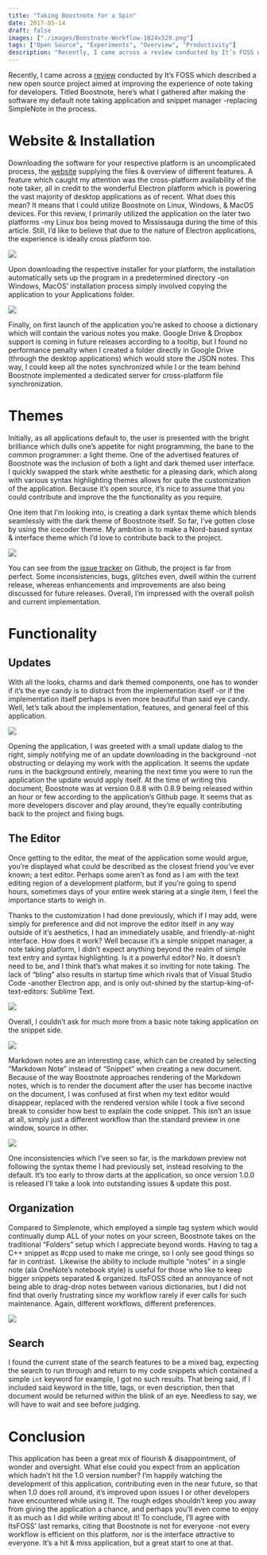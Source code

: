 ```yaml
---
title: "Taking Boostnote for a Spin"
date: 2017-05-14
draft: false
images: ["./images/Boostnote-Workflow-1024x529.png"]
tags: ["Open Source", "Experiments", "Overview", "Productivity"]
description: "Recently, I came across a review conducted by It’s FOSS which described a new open source project aimed at improving the experience of note taking for developers. Titled Boostnote, here’s what I gathered after making the software my default note taking application and snippet manager -replacing SimpleNote in the process."
---
```


Recently, I came across a [review](https://itsfoss.com/boostnote-linux-review/) conducted by It’s FOSS which described a new open source project aimed at improving the experience of note taking for developers. Titled Boostnote, here’s what I gathered after making the software my default note taking application and snippet manager -replacing SimpleNote in the process.

# Website & Installation

Downloading the software for your respective platform is an uncomplicated process, the [website](https://boostnote.io/) supplying the files & overview of different features. A feature which caught my attention was the cross-platform availability of the note taker, all in credit to the wonderful Electron platform which is powering the vast majority of desktop applications as of recent. What does this mean? It means that I could utilize Boostnote on Linux, Windows, & MacOS devices. For this review, I primarily utilized the application on the later two platforms -my Linux box being moved to Mississauga during the time of this article. Still, I’d like to believe that due to the nature of Electron applications, the experience is ideally cross platform too.

[![](./images/Boostnote-Install-1024x756.png)](http://raygervais.ca/wp-content/uploads/2017/05/Boostnote-Install.png)

Upon downloading the respective installer for your platform, the installation automatically sets up the program in a predetermined directory -on Windows, MacOS’ installation process simply involved copying the application to your Applications folder.

[![](./images/Boostnote-Dictionary-1024x703.png)](http://raygervais.ca/wp-content/uploads/2017/05/Boostnote-Dictionary.png)

Finally, on first launch of the application you’re asked to choose a dictionary which will contain the various notes you make. Google Drive & Dropbox support is coming in future releases according to a tooltip, but I found no performance penalty when I created a folder directly in Google Drive (through the desktop applications) which would store the JSON notes. This way, I could keep all the notes synchronized while I or the team behind Boostnote implemented a dedicated server for cross-platform file synchronization.

# Themes

Initially, as all applications default to, the user is presented with the bright brilliance which dulls one’s appetite for night programming, the bane to the common programmer: a light theme. One of the advertised features of Boostnote was the inclusion of both a light and dark themed user interface. I quickly swapped the stark white aesthetic for a pleasing dark, which along with various syntax highlighting themes allows for quite the customization of the application. Because it’s open source, it’s nice to assume that you could contribute and improve the the functionality as you require.

One item that I’m looking into, is creating a dark syntax theme which blends seamlessly with the dark theme of Boostnote itself. So far, I’ve gotten close by using the icecoder theme. My ambition is to make a Nord-based syntax & interface theme which I’d love to contribute back to the project.

[![](./images/Boostnote-Workflow-1024x529.png)](http://raygervais.ca/wp-content/uploads/2017/05/Boostnote-Workflow.png)

You can see from the [issue tracker](https://github.com/BoostIO/Boostnote/issues) on Github, the project is far from perfect. Some inconsistencies, bugs, glitches even, dwell within the current release, whereas enhancements and improvements are also being discussed for future releases. Overall, I’m impressed with the overall polish and current implementation.

# Functionality

## Updates

With all the looks, charms and dark themed components, one has to wonder if it’s the eye candy is to distract from the implementation itself -or if the implementation itself perhaps is even more beautiful than said eye candy. Well, let’s talk about the implementation, features, and general feel of this application.

[![](./images/Boostnote-Info-0.8-1024x721.png)](http://raygervais.ca/wp-content/uploads/2017/05/Boostnote-Info-0.8.png)

Opening the application, I was greeted with a small update dialog to the right, simply notifying me of an update downloading in the background -not obstructing or delaying my work with the application. It seems the update runs in the background entirely, meaning the next time you were to run the application the update would apply itself. At the time of writing this document, Boostnote was at version 0.8.8 with 0.8.9 being released within an hour or few according to the application’s Github page. It seems that as more developers discover and play around, they’re equally contributing back to the project and fixing bugs.

## The Editor

Once getting to the editor, the meat of the application some would argue, you’re displayed what could be described as the closest friend you’ve ever known; a text editor. Perhaps some aren’t as fond as I am with the text editing region of a development platform, but if you’re going to spend hours, sometimes days of your entire week staring at a single item, I feel the importance starts to weigh in.

Thanks to the customization I had done previously, which if I may add, were simply for preference and did not improve the editor itself in any way outside of it’s aesthetics, I had an immediately usable, and friendly-at-night interface. How does it work? Well because it’s a simple snippet manager, a note taking platform, I didn’t expect anything beyond the realm of simple text entry and syntax highlighting. Is it a powerful editor? No. It doesn’t need to be, and I think that’s what makes it so inviting for note taking. The lack of “bling” also results in startup time which rivals that of Visual Studio Code -another Electron app, and is only out-shined by the startup-king-of-text-editors: Sublime Text.

[![](./images/Boostnote-Editor-1024x767.png)](http://raygervais.ca/wp-content/uploads/2017/05/Boostnote-Editor.png)

Overall, I couldn’t ask for much more from a basic note taking application on the snippet side.

[![](./images/Boostnote-Note-Select-1024x530.png)](http://raygervais.ca/wp-content/uploads/2017/05/Boostnote-Note-Select.png)

Markdown notes are an interesting case, which can be created by selecting “Markdown Note” instead of “Snippet” when creating a new document. Because of the way Boostnote approaches rendering of the Markdown notes, which is to render the document after the user has become inactive on the document, I was confused at first when my text editor would disappear, replaced with the rendered version while I took a five second break to consider how best to explain the code snippet. This isn’t an issue at all, simply just a different workflow than the standard preview in one window, source in other.

[![](./images/Boostnote-Markdown-1024x529.png)](http://raygervais.ca/wp-content/uploads/2017/05/Boostnote-Markdown.png)

One inconsistencies which I’ve seen so far, is the markdown preview not following the syntax theme I had previously set, instead resolving to the default. It’s too early to throw darts at the application, so once version 1.0.0 is released I’ll take a look into outstanding issues & update this post.

## Organization

Compared to Simplenote, which employed a simple tag system which would continually dump ALL of your notes on your screen, Boostnote takes on the traditional “Folders” setup which I appreciate beyond words. Having to tag a C++ snippet as #cpp used to make me cringe, so I only see good things so far in contrast.  Likewise the ability to include multiple “notes” in a single note (ala OneNote’s notebook style) is useful for those who like to keep bigger snippets separated & organized. ItsFOSS cited an annoyance of not being able to drag-drop notes between various dictionaries, but I did not find that overly frustrating since my workflow rarely if ever calls for such maintenance. Again, different workflows, different preferences.

[![](./images/Boostnote-Organization.png)](http://raygervais.ca/wp-content/uploads/2017/05/Boostnote-Organization.png)

## Search

I found the current state of the search features to be a mixed bag, expecting the search to run through and return to my code snippets which contained a simple `int` keyword for example, I got no such results. That being said, if I included said keyword in the title, tags, or even description, then that document would be returned within the blink of an eye. Needless to say, we will have to wait and see before judging.

# Conclusion

This application has been a great mix of flourish & disappointment, of wonder and oversight. What else could you expect from an application which hadn’t hit the 1.0 version number? I’m happily watching the development of this application, contributing even in the near future, so that when 1.0 does roll around, it’s improved upon issues I or other developers have encountered while using it. The rough edges shouldn’t keep you away from giving the application a chance, and perhaps you’ll even come to enjoy it as much as I did while writing about it! To conclude, I’ll agree with ItsFOSS’ last remarks, citing that Boostnote is not for everyone -not every workflow is efficient on this platform, nor is the interface attractive to everyone. It’s a hit & miss application, but a great start to one at that.
